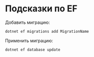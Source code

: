 # Подсказки по EF
Добавить миграцию: 
```
dotnet ef migrations add MigrationName
``` 
Применить миграцию: 
```
dotnet ef database update
```